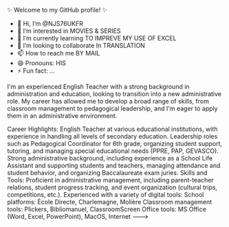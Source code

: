 ✨ Welcome to my GitHub profile! ✨

- 👋 Hi, I’m @NJS76UKFR
- 👀 I’m interested in MOVIES & SERIES
- 🌱 I’m currently learning TO IMPREVE MY USE OF EXCEL
- 💞️ I’m looking to collaborate In TRANSLATION
- 📫 How to reach me BY MAIL
- 😄 Pronouns: HIS
- ⚡ Fun fact: ...

I'm an experienced English Teacher with a strong background in administration and education, looking to transition into a new administrative role. My career has allowed me to develop a broad range of skills, from classroom management to pedagogical leadership, and I'm eager to apply them in an administrative environment.

Career Highlights:
English Teacher at various educational institutions, with experience in handling all levels of secondary education.
Leadership roles such as Pedagogical Coordinator for 6th grade, organizing student support, tutoring, and managing special educational needs (PPRE, PAP, GEVASCO).
Strong administrative background, including experience as a School Life Assistant and supporting students and teachers, managing attendance and student behavior, and organizing Baccalaureate exam juries.
Skills and Tools:
Proficient in administrative management, including parent-teacher relations, student progress tracking, and event organization (cultural trips, competitions, etc.).
Experienced with a variety of digital tools:
School platforms: École Directe, Charlemagne, Molière
Classroom management tools: Plickers, Bibliomanuel, ClassroomScreen
Office tools: MS Office (Word, Excel, PowerPoint), MacOS, Internet
--->
